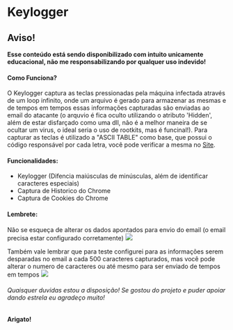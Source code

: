 # Keylogger


## Aviso!
**Esse conteúdo está sendo disponibilizado com intuito unicamente educacional, não me responsabilizando por qualquer uso indevido!**


#### Como Funciona?

O Keylogger captura as teclas pressionadas pela máquina infectada através de um loop infinito, onde um arquivo é gerado para armazenar as mesmas e de tempos em tempos essas informações capturadas são enviadas ao email do atacante (o arquvio é fica oculto utilizando o atributo 'Hidden', além de estar disfarçado como uma dll, não é a melhor maneira de se ocultar um virus, o ideal seria o uso de rootkits, mas é funcinal!).
Para capturar as teclas é utilizado a "ASCII TABLE" como base, que possui o código responsável por cada letra, você pode verificar a mesma no [Site](https://www.asciitable.com/).


#### Funcionalidades:

* Keylogger (Difencia maiúsculas de minúsculas, além de identificar caracteres especiais)
* Captura de Historico do Chrome
* Captura de Cookies do Chrome


#### Lembrete:
Não se esqueça de alterar os dados apontados para envio do email (o email precisa estar configurado corretamente)
![](https://i.imgur.com/0dDcAoO.png)




Também vale lembrar que para teste configurei para as informações serem desparadas no email a cada 500 caracteres capturados, mas você pode alterar o numero de caracteres ou até mesmo para ser enviado de tempos em tempos
![](https://i.imgur.com/zdfZswg.png)


###### Quaisquer duvidas estou a disposição! Se gostou do projeto e puder apoiar dando estrela eu agradeço muito!
**Arigato!**

